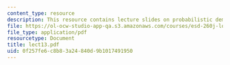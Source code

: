 ```yaml
---
content_type: resource
description: This resource contains lecture slides on probabilistic demand.
file: https://ol-ocw-studio-app-qa.s3.amazonaws.com/courses/esd-260j-logistics-systems-fall-2006/0f257fe6c8b83a24840d9b1017491950_lect13.pdf
file_type: application/pdf
resourcetype: Document
title: lect13.pdf
uid: 0f257fe6-c8b8-3a24-840d-9b1017491950
---
```

